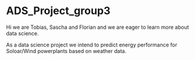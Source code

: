 # ADS_Project_group3

Hi we are Tobias, Sascha and Florian and we are eager to learn more about data science. 

As a data science project we intend to predict energy performance for Soloar/Wind powerplants based on weather data. 
